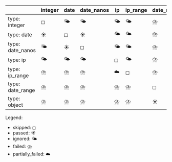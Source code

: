 |                  | integer   | date   | date_nanos   | ip   | ip_range   | date_range   | object   |
|------------------|-----------|--------|--------------|------|------------|--------------|----------|
| type: integer    | ◻         | 🌤️     | 🌤️           | 🌤️   | 🌤️         | ⛈️           | ⛈️       |
| type: date       | ☀️        | ◻      | ☀️           | 🌤️   | 🌤️         | ⛈️           | ⛈️       |
| type: date_nanos | 🌤️        | ☀️     | ◻            | 🌤️   | 🌤️         | ⛈️           | ⛈️       |
| type: ip         | 🌤️        | 🌤️     | 🌤️           | ◻    | 🌤️         | ⛈️           | ⛈️       |
| type: ip_range   | ⛈️        | ⛈️     | ⛈️           | ☁️   | ◻          | ⛈️           | ⛈️       |
| type: date_range | ⛈️        | ⛈️     | ⛈️           | ⛈️   | ⛈️         | ◻            | ⛈️       |
| type: object     | ⛈️        | ⛈️     | ⛈️           | ⛈️   | ⛈️         | ☀️           | ◻        |

Legend:
- skipped: ◻
- passed: ☀️
- ignored: 🌤️
- failed: ⛈️
- partially_failed: ☁️